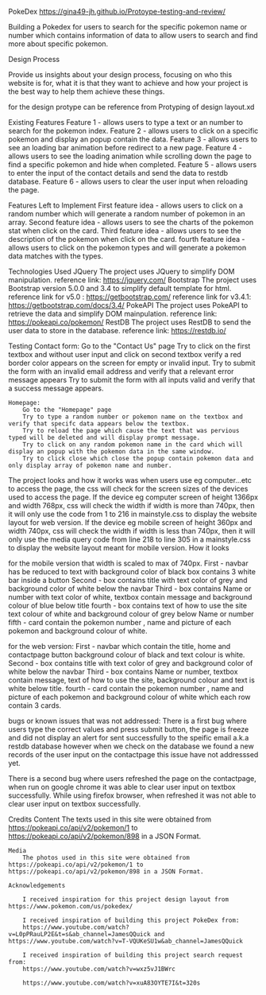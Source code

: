 PokeDex
https://gina49-jh.github.io/Protoype-testing-and-review/

Building a Pokedex for users to search for the specific pokemon name or number which contains information of data to allow
users to search and find more about specific pokemon. 

Design Process

Provide us insights about your design process, focusing on who this website is for, what it is that they want to achieve and how your project is the best way to help them achieve these things.

for the design protype can be reference from Protyping of design layout.xd  

Existing Features
    Feature 1 - allows users to type a text or an number to search for the pokemon index.
    Feature 2 - allows users to click on a specific pokemon and display an popup contain the data.
    Feature 3 - allows users to see an loading bar animation before redirect to a new page.
    Feature 4 - allows users to see the loading animation while scrolling down the page to find a specific pokemon and hide when completed.
    Feature 5 - allows users to enter the input of the contact details and send the data to restdb database.
    Feature 6 - allows users to clear the user input when reloading the page.

Features Left to Implement
    First feature idea  - allows users to click on a random number which will generate a random number of pokemon in an array.
    Second feature idea - allows users to see the charts of the pokemon stat when click on the card.
    Third feature idea  - allows users to see the description of the pokemon when click on the card.
    fourth feature idea - allows users to click on the pokemon types and will generate a pokemon data matches with the types.

Technologies Used
    JQuery
        The project uses JQuery to simplify DOM manipulation.
        reference link: https://jquery.com/
    Bootstrap 
        The project uses Bootstrap version 5.0.0 and 3.4 to simplify default template for html.
        reference link for v5.0  : https://getbootstrap.com/ 
        reference link for v3.4.1: https://getbootstrap.com/docs/3.4/
    PokeAPI
        The project uses PokeAPI to retrieve the data and simplify DOM mainpulation.
        reference link: https://pokeapi.co/pokemon/
    RestDB
        The project uses RestDB to send the user data to store in the database.
        reference link: https://restdb.io/

Testing
    Contact form:
        Go to the "Contact Us" page
        Try to click on the first textbox and without user input and click on second textbox verify a red border color appears on the screen for empty or invalid input.
        Try to submit the form with an invalid email address and verify that a relevant error message appears
        Try to submit the form with all inputs valid and verify that a success message appears.
    
    Homepage:
        Go to the "Homepage" page
        Try to type a random number or pokemon name on the textbox and verify that specifc data appears below the textbox.
        Try to reload the page which cause the text that was pervious typed will be deleted and will display prompt message.
        Try to click on any random pokemon name in the card which will display an popup with the pokemon data in the same window.
        Try to click close which close the popup contain pokemon data and only display array of pokemon name and number.

The project looks and how it works was when users use eg computer...etc to access the page, the css will check for the screen sizes 
of the devices used to access the page. If the device eg computer screen of height 1366px and width 768px, css will check the width if width is more than 740px, then it will only use the code from 1 to 216 in mainstyle.css to display the website layout for web version. If the device eg mobile screen of height 360px and width 740px, css will check the width if width is less than 740px, then it will only use the media query code from line 218 to line 305 in a mainstyle.css to display the website layout meant for mobile version. How it looks 

for the mobile version that width is scaled to max of 740px.
First  - navbar has be reduced to text with background color of black box contains 3 white bar inside a button
Second - box contains title with text color of grey and background color of white below the navbar
Third  - box contains Name or number with text color of white, textbox contain message and background colour of blue below title
fourth - box contains text of how to use the site text colour of white and background colour of grey below Name or number
fifth  - card contain the pokemon number , name and picture of each pokemon and background colour of white.

for the web version:
First  - navbar which contain the title, home and contactpage button background colour of black and text colour is white.
Second - box contains title with text color of grey and background color of white below the navbar
Third  - box contains Name or number, textbox contain message, text of how to use the site, background colour and text is white below title.
fourth - card contain the pokemon number , name and picture of each pokemon and background colour of white which each row contain 3 cards.

bugs or known issues that was not addressed:
There is a first bug where users type the correct values and press submit button, the page is freeze and did not display an alert for
sent successfully to the speific email a.k.a restdb database however when we check on the database we found a new records of the 
user input on the contactpage this issue have not addresssed yet.

There is a second bug where users refreshed the page on the contactpage, when run on google chrome it was able to clear user input on 
textbox successfully. While using firefox browser, when refreshed it was not able to clear user input on textbox successfully.

Credits
    Content
        The texts used in this site were obtained from https://pokeapi.co/api/v2/pokemon/1 to https://pokeapi.co/api/v2/pokemon/898 in a JSON Format.

    Media
        The photos used in this site were obtained from https://pokeapi.co/api/v2/pokemon/1 to https://pokeapi.co/api/v2/pokemon/898 in a JSON Format.

    Acknowledgements

        I received inspiration for this project design layout from https://www.pokemon.com/us/pokedex/
    
        I received inspiration of building this project PokeDex from: 
        https://www.youtube.com/watch?v=L0pPRauLP2E&t=s&ab_channel=JamesQQuick and https://www.youtube.com/watch?v=T-VQUKeSU1w&ab_channel=JamesQQuick

        I received inspiration of building this project search request from:
        https://www.youtube.com/watch?v=wxz5vJ1BWrc

        https://www.youtube.com/watch?v=xuA83OYTE7I&t=320s